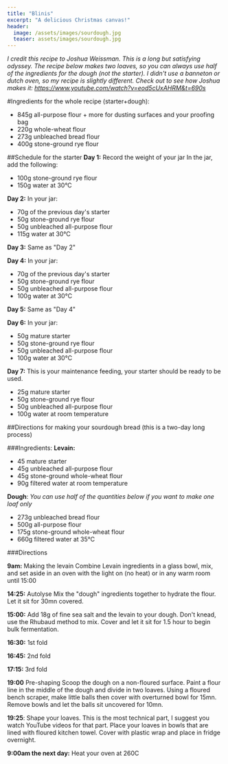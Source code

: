 ```yaml
---
title: "Blinis"
excerpt: "A delicious Christmas canvas!"
header:
  image: /assets/images/sourdough.jpg
  teaser: assets/images/sourdough.jpg
---
```

*I credit this recipe to Joshua Weissman. This is a long but satisfying odyssey.
The recipe below makes two loaves, so you can always use half of the ingredients for the dough (not the starter).
I didn't use a banneton or dutch oven, so my recipe is slightly different.
Check out to see how Joshua makes it: <https://www.youtube.com/watch?v=eod5cUxAHRM&t=690s>*

#Ingredients for the whole recipe (starter+dough): 

* 845g all-purpose flour + more for dusting surfaces and your proofing bag
* 220g whole-wheat flour
* 273g unbleached bread flour
* 400g stone-ground rye flour

##Schedule for the starter
**Day 1:** 
Record the weight of your jar
In the jar, add the following: 
* 100g stone-ground rye flour
* 150g water at 30°C

**Day 2:** 
In your jar: 
* 70g of the previous day's starter
* 50g stone-ground rye flour
* 50g unbleached all-purpose flour
* 115g water at 30°C

**Day 3:**
Same as "Day 2"

**Day 4:** 
In your jar: 
* 70g of the previous day's starter
* 50g stone-ground rye flour
* 50g unbleached all-purpose flour
* 100g water at 30°C

**Day 5:** 
Same as "Day 4"

**Day 6:**
In your jar:
* 50g mature starter
* 50g stone-ground rye flour
* 50g unbleached all-purpose flour
* 100g water at 30°C

**Day 7:**
This is your maintenance feeding, your starter should be ready to be used.
* 25g mature starter
* 50g stone-ground rye flour
* 50g unbleached all-purpose flour
* 100g water at room temperature


##Directions for making your sourdough bread (this is a two-day long process)

###Ingredients:
**Levain:**
* 45 mature starter
* 45g unbleached all-purpose flour
* 45g stone-ground whole-wheat flour
* 90g filtered water at room temperature

**Dough**:
*You can use half of the quantities below if you want to make one loaf only*
* 273g unbleached bread flour
* 500g all-purpose flour
* 175g stone-ground whole-wheat flour
* 660g filtered water at 35°C

###Directions

**9am:** Making the levain
Combine Levain ingredients in a glass bowl, mix, and set aside in an oven with the light on (no heat) or in any warm room until 15:00

**14:25:** Autolyse
Mix the "dough" ingredients together to hydrate the flour. Let it sit for 30mn covered.

**15:00:** 
Add 18g of fine sea salt and the levain to your dough. Don't knead, use the Rhubaud method to mix.
Cover and let it sit for 1.5 hour to begin bulk fermentation. 

**16:30:** 1st fold

**16:45:** 2nd fold 

**17:15:** 3rd fold

**19:00** Pre-shaping 
Scoop the dough on a non-floured surface. Paint a flour line in the middle of the dough and divide in two loaves. Using a floured bench scraper, make little balls then cover with overturned bowl for 15mn. Remove bowls and let the balls sit uncovered for 10mn.

**19:25**: Shape your loaves. 
This is the most technical part, I suggest you watch YouTube videos for that part. 
Place your loaves in bowls that are lined with floured kitchen towel. Cover with plastic wrap and place in fridge overnight. 

**9:00am the next day:**
Heat your oven at 260C
